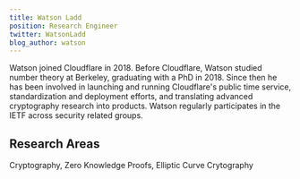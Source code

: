 ```yaml
---
title: Watson Ladd
position: Research Engineer
twitter: WatsonLadd
blog_author: watson
---
```


Watson joined Cloudflare in 2018. Before Cloudflare, Watson studied number theory at Berkeley, graduating with a PhD in 2018. Since then he has been involved in launching and running Cloudflare's public time service, standardization and deployment efforts, and translating advanced cryptography research into products. Watson regularly participates in the IETF across security related groups.

## Research Areas

Cryptography, Zero Knowledge Proofs, Elliptic Curve Crytography
